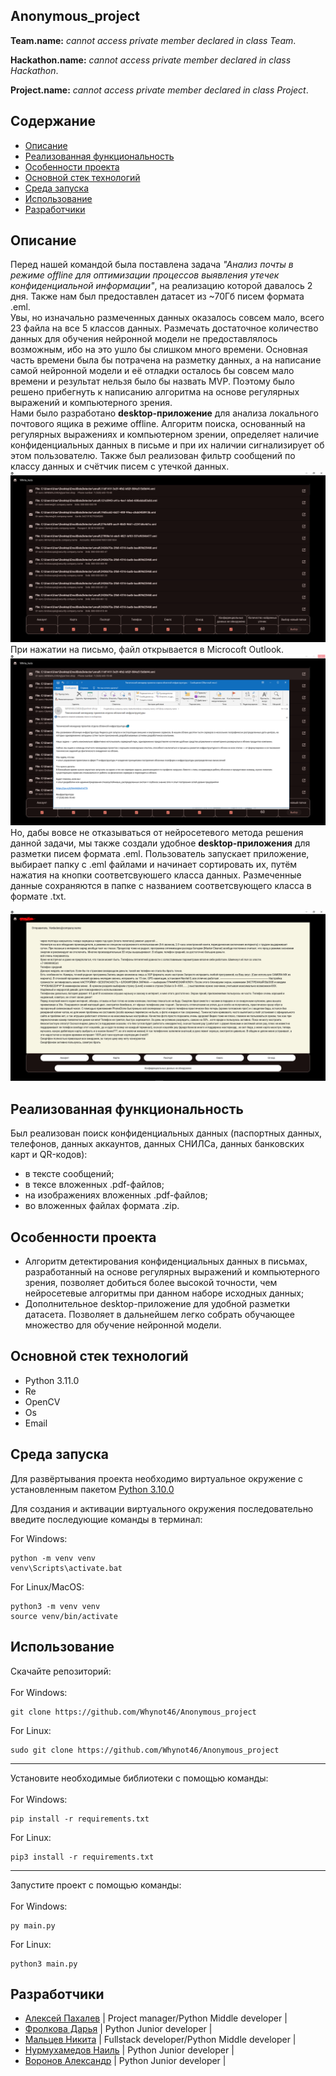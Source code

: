 ## Anonymous_project
<p><b>Team.name:</b> <i>cannot access private member declared in class Team</i>.</p>
<p><b>Hackathon.name:</b> <i>cannot access private member declared in class Hackathon</i>.</p>
<p><b>Project.name:</b> <i>cannot access private member declared in class Project</i>.</p>

## Содержание
- [Описание](#описание)
- [Реализованная функциональность](#реализованная-функциональность)
- [Особенности проекта](#особенности-проекта)
- [Основной стек технологий](#основной-стек-технологий)
- [Среда запуска](№среда-запуска)
- [Использование](#использование)
- [Разработчики](#разработчики)

## Описание
<p>Перед нашей командой была поставлена задача <i>"Анализ почты в режиме offline для оптимизации процессов выявления утечек конфиденциальной информации"</i>, на реализацию которой давалось 2 дня. Также нам был предоставлен датасет из ~70Гб писем формата .eml. 
<br>
Увы, но изначально размеченных данных оказалось совсем мало, всего 23 файла на все 5 классов данных. Размечать достаточное количество данных для обучения нейронной модели не предоставлялось возможным, ибо на это ушло бы слишком много времени. Основная часть времени была бы потрачена на разметку данных, а на написание самой нейронной модели и её отладки осталось бы совсем мало времени и результат нельзя было бы назвать MVP. Поэтому было решено прибегнуть к написанию алгоритма на основе регулярных выражений и компьютерного зрения.
<br>
Нами было разработано <b>desktop-приложение</b> для анализа локального почтового ящика в режиме offline. Алгоритм поиска, основанный на регулярных выражениях и компьютерном зрении, определяет наличие конфиденциальных данных в письме и при их наличии сигнализирует об этом пользователю. Также был реализован фильтр сообщений по классу данных и счётчик писем с утечкой данных.
<br>
<img src="https://github.com/Whynot46/Anonymous_project/blob/main/img/data_detector_example.PNG" alt="data_detector_example">
При нажатии на письмо, файл открывается в Microcoft Outlook.
<br>
<img src="https://github.com/Whynot46/Anonymous_project/blob/main/img/data_detector_outlook_example.PNG" alt="data_detector_outlook_example">
<br>
Но, дабы вовсе не отказываться от нейросетевого метода решения данной задачи, мы также создали удобное <b>desktop-приложения</b> для разметки писем формата .eml. Пользователь запускает приложение, выбирает папку с .eml файлами и начинает сортировать их, путём нажатия на кнопки соответсвуюшего класса данных. Размеченные данные сохраняются в папке с названием соответсвующего класса в формате .txt.
</p>
<img src="https://github.com/Whynot46/Anonymous_project/blob/main/img/markup_example.PNG" alt="markup_example">

## Реализованная функциональность
Был реализован поиск конфиденциальных данных (паспортных данных, телефонов, данных аккаунтов, данных СНИЛСа, данных банковских карт и QR-кодов):
- в тексте сообщений;
- в тексе вложенных .pdf-файлов;
- на изображениях вложенных .pdf-файлов;
- во вложенных файлах формата .zip.

## Особенности проекта
- Алгоритм детектирования конфиденциальных данных в письмах, разработанный на основе регулярных выражений и компьютерного зрения, позволяет добиться более высокой точности, чем нейросетевые алгоритмы при данном наборе исходных данных;
- Дополнительное desktop-приложение для удобной разметки датасета. Позволяет в дальнейшем легко собрать обучающее множество для обучение нейронной модели.

## Основной стек технологий
- Python 3.11.0
- Re
- OpenCV
- Os
- Email

## Среда запуска
<p>Для развёртывания проекта необходимо виртуальное окружение с установленным пакетом <a href="https://github.com/ejeklint/ArduinoWebsocketServer">Python 3.10.0</a></p>
<p>Для создания и активации виртуального окружения последовательно введите последующие команды в терминал: </p>

For Windows:
```
python -m venv venv
venv\Scripts\activate.bat
```

For Linux/MacOS:
```
python3 -m venv venv
source venv/bin/activate
```

## Использование
Скачайте репозиторий:
<br>
<br>
For Windows:
```
git clone https://github.com/Whynot46/Anonymous_project
```
For Linux:
```
sudo git clone https://github.com/Whynot46/Anonymous_project
```
<hr>
Установите необходимые библиотеки с помощью команды:
<br>
<br>
For Windows:

```
pip install -r requirements.txt
```
For Linux:
```
pip3 install -r requirements.txt
```
<hr>
Запустите проект с помощью команды:
<br>
<br>
For Windows:

```
py main.py
```
For Linux:
```
python3 main.py
```

## Разработчики
- [Алексей Пахалев](https://github.com/Whynot46) | Project manager/Python Middle developer |
- [Фролкова Дарья](https://github.com/Dasssada) | Python Junior developer |
- [Мальцев Никита](https://github.com/Malcev-Nikita) | Fullstack developer/Python Middle developer |
- [Нурмухамедов Наиль](https://github.com/Tatarenok) | Python Junior developer |
- [Воронов Александр](https://github.com/Korga-01) | Python Junior developer |
